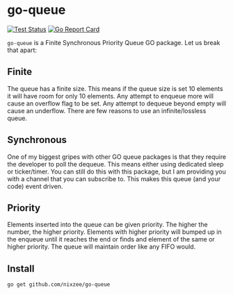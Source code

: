 # go-queue

[![Test Status](https://github.com/nixzee/go-queue/workflows/Test/badge.svg)](https://github.com/nixzee/go-queue/actions)
[![Go Report Card](https://goreportcard.com/badge/github.com/nixzee/go-queue/actions)](https://github.com/nixzee/go-queue)

`go-queue` is a Finite Synchronous Priority Queue GO package. Let us break that apart:

## Finite

The queue has a finite size. This means if the queue size is set 10 elements it will have room for only 10 elements. Any attempt to enqueue more will cause an overflow flag to be set. Any attempt to dequeue beyond empty will cause an underflow. There are few reasons to use an infinite/lossless queue.

## Synchronous

One of my biggest gripes with other GO queue packages is that they require the developer to poll the dequeue. This means either using dedicated sleep or ticker/timer. You can still do this with this package, but I am providing you with a channel that you can subscribe to. This makes this queue (and your code) event driven.

## Priority

Elements inserted into the queue can be given priority. The higher the number, the higher priority. Elements with higher priority will bumped up in the enqueue until it reaches the end or finds and element of the same or higher priority. The queue will maintain order like any FIFO would.

## Install

`go get github.com/nixzee/go-queue`
